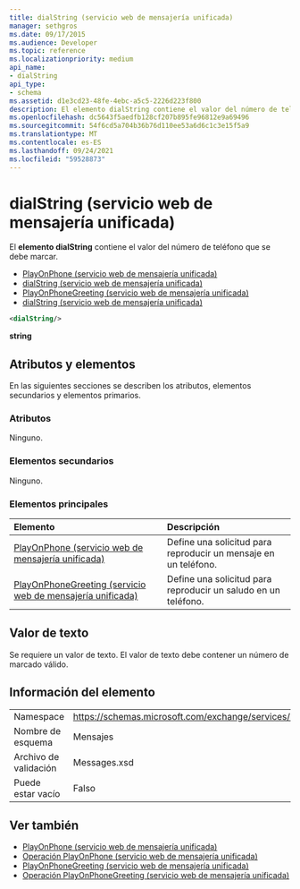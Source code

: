 ```yaml
---
title: dialString (servicio web de mensajería unificada)
manager: sethgros
ms.date: 09/17/2015
ms.audience: Developer
ms.topic: reference
ms.localizationpriority: medium
api_name:
- dialString
api_type:
- schema
ms.assetid: d1e3cd23-48fe-4ebc-a5c5-2226d223f800
description: El elemento dialString contiene el valor del número de teléfono que se debe marcar.
ms.openlocfilehash: dc5643f5aedfb128cf207b895fe96812e9a69496
ms.sourcegitcommit: 54f6cd5a704b36b76d110ee53a6d6c1c3e15f5a9
ms.translationtype: MT
ms.contentlocale: es-ES
ms.lasthandoff: 09/24/2021
ms.locfileid: "59528873"
---
```

# <a name="dialstring-um-web-service"></a>dialString (servicio web de mensajería unificada)

El **elemento dialString** contiene el valor del número de teléfono que se debe marcar. 
  
- [PlayOnPhone (servicio web de mensajería unificada)](playonphone-um-web-service.md) 
- [dialString (servicio web de mensajería unificada)](dialstring-um-web-service.md) 
- [PlayOnPhoneGreeting (servicio web de mensajería unificada)](playonphonegreeting-um-web-service.md) 
- [dialString (servicio web de mensajería unificada)](dialstring-um-web-service.md)
  
```xml
<dialString/>
```

 **string**
## <a name="attributes-and-elements"></a>Atributos y elementos

En las siguientes secciones se describen los atributos, elementos secundarios y elementos primarios.
  
### <a name="attributes"></a>Atributos

Ninguno.
  
### <a name="child-elements"></a>Elementos secundarios

Ninguno.
  
### <a name="parent-elements"></a>Elementos principales

|**Elemento**|**Descripción**|
|:-----|:-----|
|[PlayOnPhone (servicio web de mensajería unificada)](playonphone-um-web-service.md) <br/> |Define una solicitud para reproducir un mensaje en un teléfono.  <br/> |
|[PlayOnPhoneGreeting (servicio web de mensajería unificada)](playonphonegreeting-um-web-service.md) <br/> |Define una solicitud para reproducir un saludo en un teléfono.  <br/> |
   
## <a name="text-value"></a>Valor de texto

Se requiere un valor de texto. El valor de texto debe contener un número de marcado válido.
  
## <a name="element-information"></a>Información del elemento

|||
|:-----|:-----|
|Namespace  <br/> |https://schemas.microsoft.com/exchange/services/2006/messages  <br/> |
|Nombre de esquema  <br/> |Mensajes  <br/> |
|Archivo de validación  <br/> |Messages.xsd  <br/> |
|Puede estar vacío  <br/> |Falso  <br/> |
   
## <a name="see-also"></a>Ver también

- [PlayOnPhone (servicio web de mensajería unificada)](playonphone-um-web-service.md)  
- [Operación PlayOnPhone (servicio web de mensajería unificada)](playonphone-operation-um-web-service.md)  
- [PlayOnPhoneGreeting (servicio web de mensajería unificada)](playonphonegreeting-um-web-service.md)  
- [Operación PlayOnPhoneGreeting (servicio web de mensajería unificada)](playonphonegreeting-operation-um-web-service.md)

